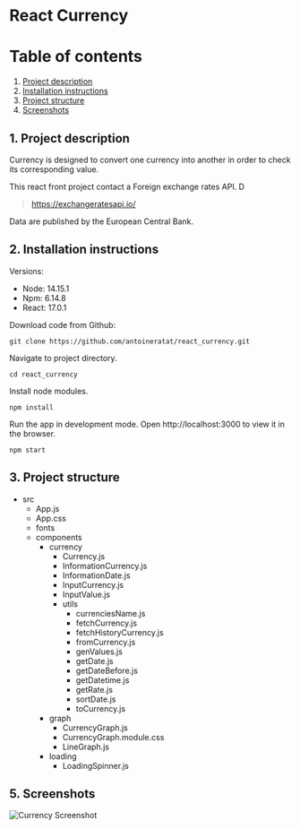 ﻿# React Currency

# Table of contents

1. [Project description](#description)
2. [Installation instructions](#installation)
3. [Project structure](#structure)
4. [Screenshots](#screenshots)

## 1. Project description<a name="description"></a>

Currency is designed to convert one currency into another in order to check its corresponding value.

This react front project contact a Foreign exchange rates API. D

> https://exchangeratesapi.io/

Data are published by the European Central Bank.

## 2. Installation instructions<a name="installation"></a>

Versions:

-   Node: 14.15.1
-   Npm: 6.14.8
-   React: 17.0.1

Download code from Github:

```shell
git clone https://github.com/antoineratat/react_currency.git
```

Navigate to project directory.

```shell
cd react_currency
```

Install node modules.

```shell
npm install
```

Run the app in development mode. Open http://localhost:3000 to view it in the browser.

```shell
npm start
```

## 3. Project structure<a name="structure"></a>

-   src
    -   App.js
    -   App.css
    -   fonts
    -   components
        -   currency
            -   Currency.js
            -   InformationCurrency.js
            -   InformationDate.js
            -   InputCurrency.js
            -   InputValue.js
            -   utils
                -   currenciesName.js
                -   fetchCurrency.js
                -   fetchHistoryCurrency.js
                -   fromCurrency.js
                -   genValues.js
                -   getDate.js
                -   getDateBefore.js
                -   getDatetime.js
                -   getRate.js
                -   sortDate.js
                -   toCurrency.js
        -   graph
            -   CurrencyGraph.js
            -   CurrencyGraph.module.css
            -   LineGraph.js
        -   loading
            -   LoadingSpinner.js

## 5. Screenshots<a name="screenshots"></a>

![Currency Screenshot](https://github.com/antoineratat/react_currency/blob/main/screenshots/1.PNG?raw=true)
